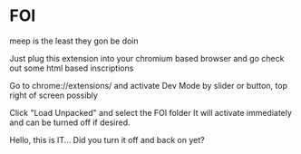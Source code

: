 # FOI
meep is the least they gon be doin

Just plug this extension into your chromium based browser and go check out some html based inscriptions

Go to chrome://extensions/ and activate Dev Mode by slider or button, top right of screen possibly

Click "Load Unpacked" and select the FOI folder
It will activate immediately and can be turned off if desired.

Hello, this is IT... Did you turn it off and back on yet? 

